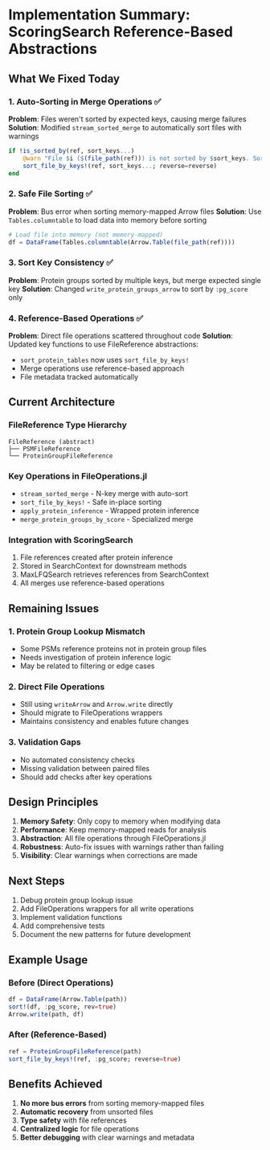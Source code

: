 # Implementation Summary: ScoringSearch Reference-Based Abstractions

## What We Fixed Today

### 1. Auto-Sorting in Merge Operations ✅
**Problem**: Files weren't sorted by expected keys, causing merge failures
**Solution**: Modified `stream_sorted_merge` to automatically sort files with warnings
```julia
if !is_sorted_by(ref, sort_keys...)
    @warn "File $i ($(file_path(ref))) is not sorted by $sort_keys. Sorting now..."
    sort_file_by_keys!(ref, sort_keys...; reverse=reverse)
end
```

### 2. Safe File Sorting ✅
**Problem**: Bus error when sorting memory-mapped Arrow files
**Solution**: Use `Tables.columntable` to load data into memory before sorting
```julia
# Load file into memory (not memory-mapped)
df = DataFrame(Tables.columntable(Arrow.Table(file_path(ref))))
```

### 3. Sort Key Consistency ✅
**Problem**: Protein groups sorted by multiple keys, but merge expected single key
**Solution**: Changed `write_protein_groups_arrow` to sort by `:pg_score` only

### 4. Reference-Based Operations ✅
**Problem**: Direct file operations scattered throughout code
**Solution**: Updated key functions to use FileReference abstractions:
- `sort_protein_tables` now uses `sort_file_by_keys!`
- Merge operations use reference-based approach
- File metadata tracked automatically

## Current Architecture

### FileReference Type Hierarchy
```
FileReference (abstract)
├── PSMFileReference
└── ProteinGroupFileReference
```

### Key Operations in FileOperations.jl
- `stream_sorted_merge` - N-key merge with auto-sort
- `sort_file_by_keys!` - Safe in-place sorting
- `apply_protein_inference` - Wrapped protein inference
- `merge_protein_groups_by_score` - Specialized merge

### Integration with ScoringSearch
1. File references created after protein inference
2. Stored in SearchContext for downstream methods
3. MaxLFQSearch retrieves references from SearchContext
4. All merges use reference-based operations

## Remaining Issues

### 1. Protein Group Lookup Mismatch
- Some PSMs reference proteins not in protein group files
- Needs investigation of protein inference logic
- May be related to filtering or edge cases

### 2. Direct File Operations
- Still using `writeArrow` and `Arrow.write` directly
- Should migrate to FileOperations wrappers
- Maintains consistency and enables future changes

### 3. Validation Gaps
- No automated consistency checks
- Missing validation between paired files
- Should add checks after key operations

## Design Principles

1. **Memory Safety**: Only copy to memory when modifying data
2. **Performance**: Keep memory-mapped reads for analysis
3. **Abstraction**: All file operations through FileOperations.jl
4. **Robustness**: Auto-fix issues with warnings rather than failing
5. **Visibility**: Clear warnings when corrections are made

## Next Steps

1. Debug protein group lookup issue
2. Add FileOperations wrappers for all write operations
3. Implement validation functions
4. Add comprehensive tests
5. Document the new patterns for future development

## Example Usage

### Before (Direct Operations)
```julia
df = DataFrame(Arrow.Table(path))
sort!(df, :pg_score, rev=true)
Arrow.write(path, df)
```

### After (Reference-Based)
```julia
ref = ProteinGroupFileReference(path)
sort_file_by_keys!(ref, :pg_score; reverse=true)
```

## Benefits Achieved

1. **No more bus errors** from sorting memory-mapped files
2. **Automatic recovery** from unsorted files
3. **Type safety** with file references
4. **Centralized logic** for file operations
5. **Better debugging** with clear warnings and metadata